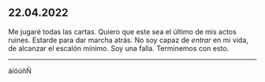 ## 22.04.2022

Me jugaré todas las cartas. Quiero que este sea el último  de mis actos ruines. Estarde para dar marcha atrás. No soy capaz de _entrar_ en mi vida, de alcanzar el escalón mínimo. Soy una falla. Terminemos con esto.

***
áíóúñÑ